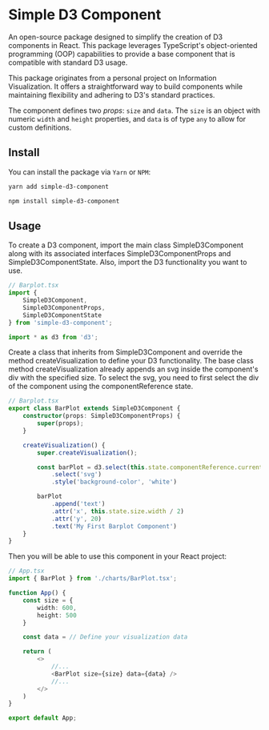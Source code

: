 # Simple D3 Component

An open-source package designed to simplify the creation of D3 components in React. This package leverages TypeScript's object-oriented programming (OOP) capabilities to provide a base component that is compatible with standard D3 usage.

This package originates from a personal project on Information Visualization. It offers a straightforward way to build components while maintaining flexibility and adhering to D3's standard practices.

The component defines two *props*: `size` and `data`. The `size` is an object with numeric `width` and `height` properties, and `data` is of type `any` to allow for custom definitions.

## Install

You can install the package via `Yarn` or `NPM`:

```bash 
yarn add simple-d3-component
```

```bash
npm install simple-d3-component 
```

## Usage 

To create a D3 component, import the main class SimpleD3Component along with its associated interfaces SimpleD3ComponentProps and SimpleD3ComponentState. Also, import the D3 functionality you want to use.

```typescript
// Barplot.tsx
import {
    SimpleD3Component,
    SimpleD3ComponentProps,
    SimpleD3ComponentState
} from 'simple-d3-component';

import * as d3 from 'd3';
```

Create a class that inherits from SimpleD3Component and override the method createVisualization to define your D3 functionality. The base class method createVisualization already appends an svg inside the component's div with the specified size. To select the svg, you need to first select the div of the component using the componentReference state.

```typescript
// Barplot.tsx
export class BarPlot extends SimpleD3Component {
    constructor(props: SimpleD3ComponentProps) {
        super(props);
    }

    createVisualization() {
        super.createVisualization();

        const barPlot = d3.select(this.state.componentReference.current)
            .select('svg')         
            .style('background-color', 'white')

        barPlot
            .append('text')
            .attr('x', this.state.size.width / 2)
            .attr('y', 20)
            .text('My First Barplot Component')
    }
}
```

Then you will be able to use this component in your React project:

```typescript
// App.tsx
import { BarPlot } from './charts/BarPlot.tsx';

function App() {
    const size = {
        width: 600,
        height: 500
    }

    const data = // Define your visualization data 

    return (
        <>
            //...
            <BarPlot size={size} data={data} />
            //...
        </>
    )
}

export default App;
```
